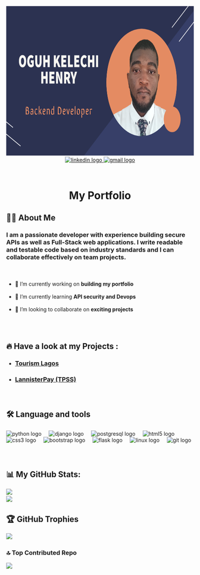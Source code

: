 <div align="center">
  <!--<img height="150" src="https://camo.githubusercontent.com/62da68eb62b1e5f175f7d1f0191dd89a653d7908feb22d37d4a0ab07365d6791/68747470733a2f2f6d656469612e67697068792e636f6d2f6d656469612f4d3967624264396e6244724f5475314d71782f67697068792e676966"  /> -->
  <a href="#projects">
    <img height="400" width="1000" src="https://github.com/Kelechi-oguh/Kelechi-oguh/blob/main/profile_banner_1.png"/>
  </a>
</div>

<div align="center">
  <a href="https://www.linkedin.com/in/kelechi-oguh-808739193/" target="_blank">
    <img src="https://img.shields.io/static/v1?message=LinkedIn&logo=linkedin&label=Connect&color=0077B5&logoColor=white&labelColor=&style=for-the-badge" height="35" alt="linkedin logo"  />
  </a>
  <a href="mailto:kelechi.oguh505@gmail.com" target="_blank">
    <img src="https://img.shields.io/static/v1?message=Gmail&logo=gmail&label=contact me&color=D14836&logoColor=white&labelColor=&style=for-the-badge" height="35" alt="gmail logo"  />
  </a>
</div>

<br><be>

<h1 align="center">My Portfolio</h1>

###

<h2 align="left">👩‍💻  About Me</h2>

###

### I am a passionate developer with experience building secure APIs as well as Full-Stack web applications. I write readable and testable code based on industry standards and I can collaborate effectively on team projects.

###

<br clear="both">

  - 🔭 I’m currently working on **building my portfolio**<br><br>
  - 🌱 I’m currently learning **API security and Devops**<br><br>
  - 👯 I’m looking to collaborate on **exciting projects**<br><be>



<div id="projects">
  <br><be> 
  <br><be>
  <h2 align="left">🔥 Have a look at my Projects :</h2>
  
  <!-- <br><be> -->
  

  <ul align="left">
    <li><h3><a href="http://16.170.224.211">Tourism Lagos</a></h3></li>
    <li><h3><a href="http://16.171.10.1">LannisterPay (TPSS)</a></h3></li>
  </ul>
</div>


###

<br clear="both">

<h2 align="left">🛠 Language and tools</h2>

###

<div align="left">
  <img src="https://cdn.jsdelivr.net/gh/devicons/devicon/icons/python/python-original.svg" height="40" alt="python logo"  />
  <img width="12" />
  <img src="https://cdn.jsdelivr.net/gh/devicons/devicon/icons/django/django-plain.svg" height="40" alt="django logo"  />
  <img width="12" />
  <img src="https://cdn.jsdelivr.net/gh/devicons/devicon/icons/postgresql/postgresql-original.svg" height="40" alt="postgresql logo"  />
  <img width="12" />
  <img src="https://cdn.jsdelivr.net/gh/devicons/devicon/icons/html5/html5-original.svg" height="40" alt="html5 logo"  />
  <img width="12" />
  <img src="https://cdn.jsdelivr.net/gh/devicons/devicon/icons/css3/css3-original.svg" height="40" alt="css3 logo"  />
  <img width="12" />
  <img src="https://cdn.jsdelivr.net/gh/devicons/devicon/icons/bootstrap/bootstrap-original.svg" height="40" alt="bootstrap logo"  />
  <img width="12" />
  <img src="https://cdn.jsdelivr.net/gh/devicons/devicon/icons/flask/flask-original.svg" height="40" alt="flask logo"  />
  <img width="12" />
  <img src="https://cdn.jsdelivr.net/gh/devicons/devicon/icons/linux/linux-original.svg" height="40" alt="linux logo"  />
  <img width="12" />
  <img src="https://cdn.jsdelivr.net/gh/devicons/devicon/icons/git/git-original.svg" height="40" alt="git logo"  />
</div>


###

<br clear="both">


###

## 📊 My GitHub Stats:
![](https://github-readme-stats.vercel.app/api/top-langs/?username=Kelechi-oguh&theme=dark&hide_border=false&include_all_commits=true&count_private=false&layout=compact)<br/>
![](https://github-readme-streak-stats.herokuapp.com/?user=Kelechi-oguh&theme=dark&hide_border=false)


## 🏆 GitHub Trophies
![](https://github-profile-trophy.vercel.app/?username=Kelechi-oguh&theme=radical&no-frame=true&no-bg=true&margin-w=4)

### 🔝 Top Contributed Repo
![](https://github-contributor-stats.vercel.app/api?username=Kelechi-oguh&limit=5&theme=gruvbox&combine_all_yearly_contributions=true)

<!--  end -->
